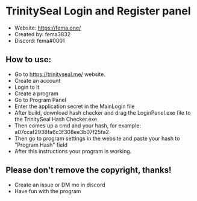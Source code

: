 # TrinitySeal Login and Register panel
* Website: https://fema.one/
* Created by: fema3832
* Discord: fema#0001

## How to use:
* Go to https://trinityseal.me/ website.
* Create an account
* Login to it
* Create a program
* Go to Program Panel
* Enter the application secret in the MainLogin file
* After build, download hash checker and drag the LoginPanel.exe file to the TrinitySeal Hash Checker.exe
* Then comes up a cmd and your hash, for example: a07ccaf2938fa6c3f308ee3b07f25fa2
* Then go to program settings in the website and paste your hash to "Program Hash" field
* After this instructions your program is working.

## Please don't remove the copyright, thanks!
* Create an issue or DM me in discord
* Have fun with the program

